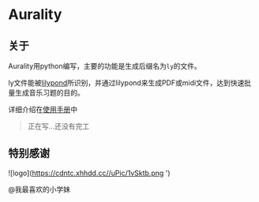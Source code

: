 # Aurality

## 关于

Aurality用python编写，主要的功能是生成后缀名为`ly`的文件。

ly文件能被[lilypond](http://lilypond.org/)所识别，并通过lilypond来生成PDF或midi文件，达到快速批量生成音乐习题的目的。

详细介绍在[使用手册](https://aurality.io)中

> 正在写...还没有完工

## 特别感谢

![logo](https://cdntc.xhhdd.cc//uPic/1vSktb.png ')

@我最喜欢的小学妹

